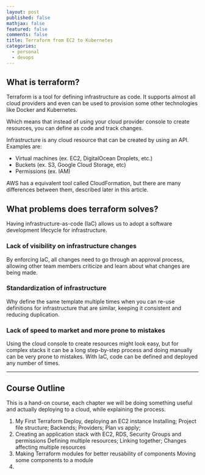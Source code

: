 ```yaml
---
layout: post
published: false
mathjax: false
featured: false
comments: false
title: Terraform from EC2 to Kubernetes
categories:
  - personal
  - devops
---
```

## What is terraform?

Terraform is a tool for defining infrastructure as code. It supports almost all cloud providers and even can be used to provision some other technologies like Docker and Kubernetes.

Which means that instead of using your cloud provider console to create resources, you can define as code and track changes.

Infrastructure is any cloud resource that can be created by using an API. Examples are:

* Virtual machines (ex. EC2, DigitalOcean Droplets, etc.)
* Buckets (ex. S3, Google Cloud Storage, etc)
* Permissions (ex. IAM)

AWS has a equivalent tool called CloudFormation, but there are many differences between them, described later in this article.

## What problems does terraform solves?
Having infrastructure-as-code (IaC) allows us to adopt a software development lifecycle for infrastructure.

### Lack of visibility on infrastructure changes
By enforcing IaC, all changes need to go through an approval process, allowing other team members criticize and learn about what changes are being made.

### Standardization of infrastructure
Why define the same template multiple times when you can re-use definitions for infrastructure that are similar, keeping it consistent and reducing duplication.

### Lack of speed to market and more prone to mistakes
Using the cloud console to create resources might look easy, but for complex stacks it can be a long step-by-step process and doing manually can be very prone to mistakes. With IaC, code can be defined and deployed any number of times.

---

## Course Outline

This is a hand-on course, each chapter we will be doing something useful and actually deploying to a cloud, while explaining the process. 

1. My First Terraform Deploy, deploying an EC2 instance
    Installing; Project file structure; Backends; Providers; Plan vs apply; 
1. Creating an application stack with EC2, RDS, Security Groups and permissions
    Defining multiple resources; Linking together; Changes affecting multiple resources
1. Making Terraform modules for better reusability of components
    Moving some components to a module
1. 


